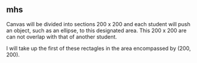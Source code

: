 ## mhs
Canvas will be divided into sections 200 x 200 and each student will push an object, such as an ellipse, to this designated area. This 200 x 200 are can not overlap with that of another student. 

I will take up the first of these rectagles in the area encompassed by (200, 200).
